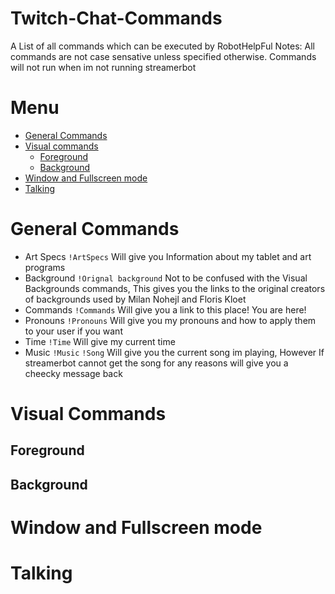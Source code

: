 # Twitch-Chat-Commands
A List of all commands which can be executed by RobotHelpFul
Notes: All commands are not case sensative unless specified otherwise. Commands will not run when im not running streamerbot 

# Menu
* [General Commands](https://github.com/Robotrowful/Twitch-Chat-Commands/edit/main/README.md#general-commands)
* [Visual commands](https://github.com/Robotrowful/Twitch-Chat-Commands/edit/main/README.md#Visual-commands)
  * [Foreground](https://github.com/Robotrowful/Twitch-Chat-Commands/edit/main/README.md#foreground)
  * [Background](https://github.com/Robotrowful/Twitch-Chat-Commands/edit/main/README.md#background)
* [Window and Fullscreen mode](https://github.com/Robotrowful/Twitch-Chat-Commands/edit/main/README.md#window-and-fullscreen-mode)
* [Talking](https://github.com/Robotrowful/Twitch-Chat-Commands/edit/main/README.md#Talking)

# General Commands
* Art Specs `!ArtSpecs` Will give you Information about my tablet and art programs
* Background `!Orignal background` Not to be confused with the Visual Backgrounds commands, This gives you the links to the original creators of backgrounds used by Milan Nohejl and Floris Kloet
* Commands `!Commands` Will give you a link to this place! You are here! 
* Pronouns `!Pronouns` Will give you my pronouns and how to apply them to your user if you want
* Time `!Time` Will give my current time
* Music `!Music` `!Song` Will give you the current song im playing, However If streamerbot cannot get the song for any reasons will give you a cheecky message back

# Visual Commands
## Foreground

## Background

# Window and Fullscreen mode

# Talking
